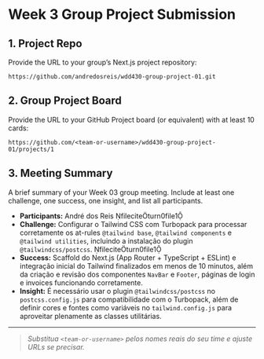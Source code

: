 # Week 3 Group Project Submission

## 1. Project Repo

Provide the URL to your group’s Next.js project repository:

```
https://github.com/andredosreis/wdd430-group-project-01.git
```

## 2. Group Project Board

Provide the URL to your GitHub Project board (or equivalent) with at least 10 cards:

```
https://github.com/<team-or-username>/wdd430-group-project-01/projects/1
```

## 3. Meeting Summary

A brief summary of your Week 03 group meeting. Include at least one challenge, one success, one insight, and list all participants.

* **Participants:** André dos Reis fileciteturn0file1
* **Challenge:** Configurar o Tailwind CSS com Turbopack para processar corretamente os at-rules `@tailwind base`, `@tailwind components` e `@tailwind utilities`, incluindo a instalação do plugin `@tailwindcss/postcss`. fileciteturn0file1
* **Success:** Scaffold do Next.js (App Router + TypeScript + ESLint) e integração inicial do Tailwind finalizados em menos de 10 minutos, além da criação e revisão dos componentes `NavBar` e `Footer`, páginas de login e invoices funcionando corretamente.
* **Insight:** É necessário usar o plugin `@tailwindcss/postcss` no `postcss.config.js` para compatibilidade com o Turbopack, além de definir cores e fontes como variáveis no `tailwind.config.js` para aproveitar plenamente as classes utilitárias.

---

> *Substitua `<team-or-username>` pelos nomes reais do seu time e ajuste URLs se precisar.*

